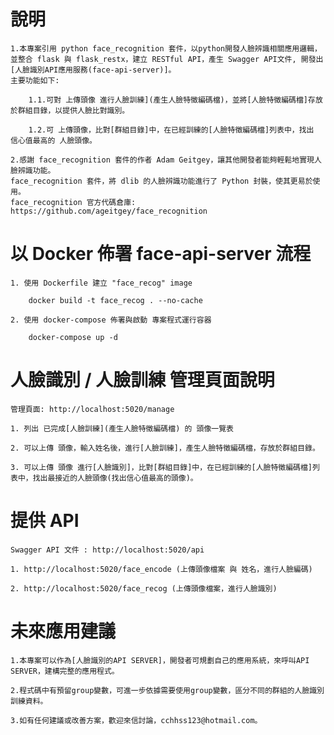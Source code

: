 # 說明

    1.本專案引用 python face_recognition 套件，以python開發人臉辨識相關應用邏輯，
    並整合 flask 與 flask_restx，建立 RESTful API，產生 Swagger API文件, 開發出[人臉識別API應用服務(face-api-server)]。
    主要功能如下:
    
        1.1.可對 上傳頭像 進行人臉訓練](產生人臉特徵編碼檔)，並將[人臉特徵編碼檔]存放於群組目錄，以提供人臉比對識別。

        1.2.可 上傳頭像，比對[群組目錄]中，在已經訓練的[人臉特徵編碼檔]列表中，找出 信心值最高的 人臉頭像。

    2.感謝 face_recognition 套件的作者 Adam Geitgey，讓其他開發者能夠輕鬆地實現人臉辨識功能。
    face_recognition 套件，將 dlib 的人臉辨識功能進行了 Python 封裝，使其更易於使用。
    face_recognition 官方代碼倉庫: https://github.com/ageitgey/face_recognition


# 以 Docker 佈署 face-api-server 流程

    1. 使用 Dockerfile 建立 "face_recog" image
 
        docker build -t face_recog . --no-cache

    2. 使用 docker-compose 佈署與啟動 專案程式運行容器

        docker-compose up -d


# 人臉識別 / 人臉訓練 管理頁面說明

    管理頁面: http://localhost:5020/manage

    1. 列出 已完成[人臉訓練](產生人臉特徵編碼檔) 的 頭像一覽表

    2. 可以上傳 頭像，輸入姓名後，進行[人臉訓練]，產生人臉特徵編碼檔，存放於群組目錄。
    
    3. 可以上傳 頭像 進行[人臉識別]，比對[群組目錄]中，在已經訓練的[人臉特徵編碼檔]列表中，找出最接近的人臉頭像(找出信心值最高的頭像)。


# 提供 API

    Swagger API 文件 : http://localhost:5020/api

    1. http://localhost:5020/face_encode (上傳頭像檔案 與 姓名，進行人臉編碼)

    2. http://localhost:5020/face_recog (上傳頭像檔案，進行人臉識別) 


# 未來應用建議

    1.本專案可以作為[人臉識別的API SERVER]，開發者可規劃自己的應用系統，來呼叫API SERVER，建構完整的應用程式。
    
    2.程式碼中有預留group變數，可進一步依據需要使用group變數，區分不同的群組的人臉識別訓練資料。

    3.如有任何建議或改善方案，歡迎來信討論，cchhss123@hotmail.com。




